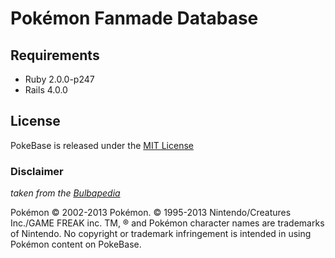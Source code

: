Pokémon Fanmade Database
========================


## Requirements

* Ruby 2.0.0-p247
* Rails 4.0.0


## License

PokeBase is released under the [MIT License](http://www.opensource.org/licenses/MIT)

### Disclaimer

_taken from the [Bulbapedia](http://bulbapedia.bulbagarden.net/wiki/Bulbapedia:Copyrights)_

Pokémon &copy; 2002-2013 Pokémon. &copy; 1995-2013 Nintendo/Creatures Inc./GAME FREAK inc. TM, &reg; and Pokémon character names are trademarks of Nintendo.
No copyright or trademark infringement is intended in using Pokémon content on PokeBase.

